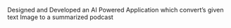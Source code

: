 Designed and Developed an AI Powered Application which convert’s given text Image to a summarized podcast
